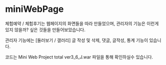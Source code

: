 # miniWebPage
체험예약 / 체험후기는 웹페이지의 화면들을 따라 만들었으며,
관리자의 기능은 이런게 있지 않을까? 싶은 것들을 만들어보았습니다.

관리자 기능에는 [둘러보기 / 갤러리] 글 작성 및 삭제, 댓글, 글작성, 통계 기능이 있습니다.

코드는 Mini Web Project total ver3_6_J.war 파일을 통해 확인하실수 있습니다.
